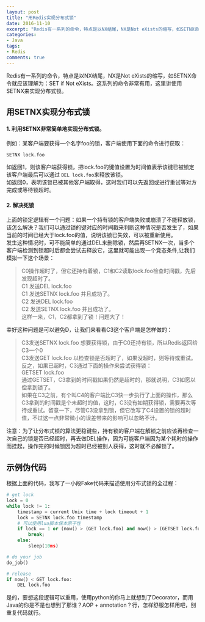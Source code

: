 ```yaml
---
layout: post
title: "用Redis实现分布式锁"
date: 2016-11-10
excerpt: "Redis有一系列的命令，特点是以NX结尾，NX是Not eXists的缩写，如SETNX命令就应该理解为：SET if Not eXists。这系列的命令非常有用，这里讲使用SETNX来实现分布式锁."
categories: 
- Java
tags: 
- Redis
comments: true
---
```


Redis有一系列的命令，特点是以NX结尾，NX是Not eXists的缩写，如SETNX命令就应该理解为：SET if Not eXists。这系列的命令非常有用，这里讲使用SETNX来实现分布式锁。

## 用SETNX实现分布式锁
#### 1. 利用SETNX非常简单地实现分布式锁。  
例如：某客户端要获得一个名字foo的锁，客户端使用下面的命令进行获取：  

```
SETNX lock.foo
```  
如返回1，则该客户端获得锁，把lock.foo的键值设置为时间值表示该键已被锁定  
该客户端最后可以通过 ```DEL lock.foo```来释放该锁。  
如返回0，表明该锁已被其他客户端取得，这时我们可以先返回或进行重试等对方完成或等待锁超时。
#### 2. 解决死锁
上面的锁定逻辑有一个问题：如果一个持有锁的客户端失败或崩溃了不能释放锁，该怎么解决？我们可以通过锁的键对应的时间戳来判断这种情况是否发生了，如果当前的时间已经大于lock.foo的值，说明该锁已失效，可以被重新使用。  
发生这种情况时，可不能简单的通过DEL来删除锁，然后再SETNX一次，当多个客户端检测到锁超时后都会尝试去释放它，这里就可能出现一个竞态条件,让我们模拟一下这个场景：
>C0操作超时了，但它还持有着锁，C1和C2读取lock.foo检查时间戳，先后发现超时了。  
C1 发送DEL lock.foo  
C1 发送SETNX lock.foo 并且成功了。  
C2 发送DEL lock.foo  
C2 发送SETNX lock.foo 并且成功了。  
这样一来，C1，C2都拿到了锁！问题大了！    

幸好这种问题是可以避免D，让我们来看看C3这个客户端是怎样做的：

>C3发送SETNX lock.foo 想要获得锁，由于C0还持有锁，所以Redis返回给C3一个0  
C3发送GET lock.foo 以检查锁是否超时了，如果没超时，则等待或重试。  
反之，如果已超时，C3通过下面的操作来尝试获得锁：  
GETSET lock.foo   
通过GETSET，C3拿到的时间戳如果仍然是超时的，那就说明，C3如愿以偿拿到锁了。  
如果在C3之前，有个叫C4的客户端比C3快一步执行了上面的操作，那么C3拿到的时间戳是个未超时的值，这时，C3没有如期获得锁，需要再次等待或重试。留意一下，尽管C3没拿到锁，但它改写了C4设置的锁的超时值，不过这一点非常微小的误差带来的影响可以忽略不计。    

注意：为了让分布式锁的算法更稳键些，持有锁的客户端在解锁之前应该再检查一次自己的锁是否已经超时，再去做DEL操作，因为可能客户端因为某个耗时的操作而挂起，操作完的时候锁因为超时已经被别人获得，这时就不必解锁了。

## 示例伪代码

根据上面的代码，我写了一小段Fake代码来描述使用分布式锁的全过程：

```python
# get lock
lock = 0
while lock != 1:
    timestamp = current Unix time + lock timeout + 1
    lock = SETNX lock.foo timestamp
    # 可以使用lua脚本保本原子性
    if lock == 1 or (now() > (GET lock.foo) and now() > (GETSET lock.foo timestamp)):
        break;
    else:
        sleep(10ms)

# do your job
do_job()

# release
if now() < GET lock.foo:
    DEL lock.foo
```
是的，要想这段逻辑可以重用，使用python的你马上就想到了Decorator，而用Java的你是不是也想到了那谁？AOP + annotation？行，怎样舒服怎样用吧，别重复代码就行。  